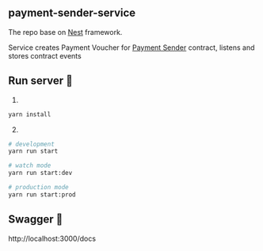 ## payment-sender-service

The repo base on [Nest](https://github.com/nestjs/nest) framework.

Service creates Payment Voucher for [Payment Sender](https://github.com/Vladimir-Beliy/payment-sender-contract) contract, listens and stores contract events

## Run server 🚀
1.
```bash
yarn install
```
2.
```bash
# development
yarn run start

# watch mode
yarn run start:dev

# production mode
yarn run start:prod
```
## Swagger 📄
http://localhost:3000/docs